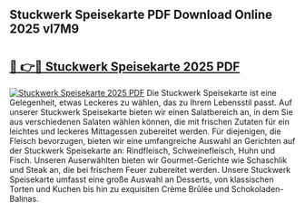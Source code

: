 ## Stuckwerk Speisekarte PDF Download Online 2025 vl7M9

# <h2><a href="http://gcb41n.nevu.top/?p=Stuckwerk+Speisekarte">🔗 👉🔴 Stuckwerk Speisekarte 2025 PDF</a></h2>

[![Stuckwerk Speisekarte 2025 PDF](https://i.imgur.com/dBaPXMq.png)](http://gcb41n.nevu.top/?p=Stuckwerk+Speisekarte)
Die Stuckwerk Speisekarte ist eine Gelegenheit, etwas Leckeres zu wählen, das zu Ihrem Lebensstil passt. Auf unserer Stuckwerk Speisekarte bieten wir einen Salatbereich an, in dem Sie aus verschiedenen Salaten wählen können, die mit frischen Zutaten für ein leichtes und leckeres Mittagessen zubereitet werden. Für diejenigen, die Fleisch bevorzugen, bieten wir eine umfangreiche Auswahl an Gerichten auf der Stuckwerk Speisekarte an: Rindfleisch, Schweinefleisch, Huhn und Fisch. Unseren Auserwählten bieten wir Gourmet-Gerichte wie Schaschlik und Steak an, die bei frischem Feuer zubereitet werden. Unsere Stuckwerk Speisekarte umfasst eine große Auswahl an Desserts, von klassischen Torten und Kuchen bis hin zu exquisiten Crème Brûlée und Schokoladen-Balinas.
